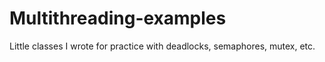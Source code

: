 # Multithreading-examples
Little classes I wrote for practice with deadlocks, semaphores, mutex, etc.
